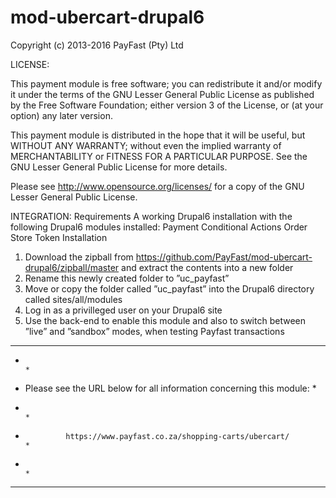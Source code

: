 mod-ubercart-drupal6
====================
Copyright (c) 2013-2016 PayFast (Pty) Ltd

LICENSE:

This payment module is free software; you can redistribute it and/or modify
it under the terms of the GNU Lesser General Public License as published
by the Free Software Foundation; either version 3 of the License, or (at
your option) any later version.

This payment module is distributed in the hope that it will be useful, but
WITHOUT ANY WARRANTY; without even the implied warranty of MERCHANTABILITY
or FITNESS FOR A PARTICULAR PURPOSE. See the GNU Lesser General Public
License for more details.

Please see http://www.opensource.org/licenses/ for a copy of the GNU Lesser
General Public License.

INTEGRATION:
Requirements
A working Drupal6 installation with the following Drupal6 modules installed:
Payment
Conditional Actions
Order
Store
Token
Installation
1. Download the zipball from https://github.com/PayFast/mod-ubercart-drupal6/zipball/master and extract the contents into a new folder
2. Rename this newly created folder to ”uc_payfast”
3. Move or copy the folder called ”uc_payfast” into the Drupal6 directory called sites/all/modules
4. Log in as a privilleged user on your Drupal6 site
5. Use the back-end to enable this module and also to switch between ”live” and ”sandbox” modes, when testing Payfast transactions


******************************************************************************
*                                                                            *
*    Please see the URL below for all information concerning this module:    *
*                                                                            *
*              https://www.payfast.co.za/shopping-carts/ubercart/            *
*                                                                            *
******************************************************************************